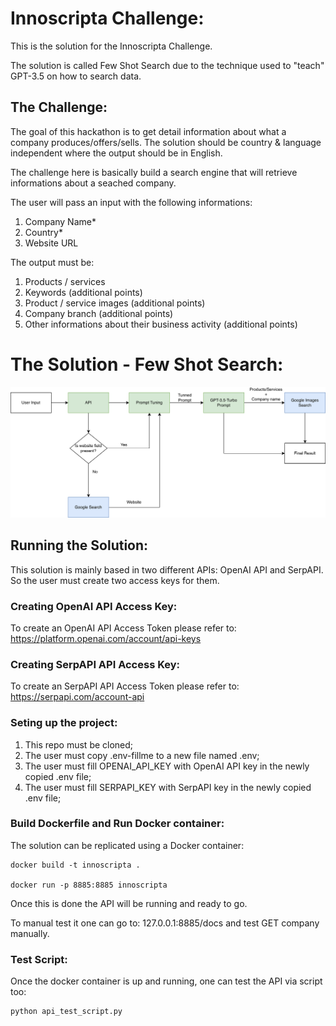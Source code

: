 # Innoscripta Challenge:
This is the solution for the Innoscripta Challenge.

The solution is called Few Shot Search due to the technique used to "teach" GPT-3.5 on how to search data.

## The Challenge:
The goal of this hackathon is to get detail information about what a company produces/offers/sells. The solution should be country & language independent where the output should be in English.

The challenge here is basically build a search engine that will retrieve informations about a seached company.

The user will pass an input with the following informations:
1. Company Name*
2. Country*
3. Website URL

The output must be:
1. Products / services
2. Keywords (additional points)
3. Product / service images (additional points)
4. Company branch (additional points)
5. Other informations about their business activity (additional points)

# The Solution - Few Shot Search:
![alt text](presentation/inno_image.png)
## Running the Solution:
This solution is mainly based in two different APIs: OpenAI API and SerpAPI. So the user must create two access keys for them.

### Creating OpenAI API Access Key:
To create an OpenAI API Access Token please refer to: https://platform.openai.com/account/api-keys

### Creating SerpAPI API Access Key:
To create an SerpAPI API Access Token please refer to: https://serpapi.com/account-api

### Seting up the project:
1. This repo must be cloned;
2. The user must copy .env-fillme to a new file named .env;
3. The user must fill OPENAI_API_KEY with OpenAI API key in the newly copied .env file;
4. The user must fill SERPAPI_KEY with SerpAPI key in the newly copied .env file;

### Build Dockerfile and Run Docker container:
The solution can be replicated using a Docker container:

```
docker build -t innoscripta .

docker run -p 8885:8885 innoscripta
```
Once this is done the API will be running and ready to go.

To manual test it one can go to: 127.0.0.1:8885/docs and test GET company manually.

### Test Script:
Once the docker container is up and running, one can test the API via script too:

```
python api_test_script.py
```